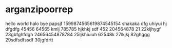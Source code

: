 # arganzipoorrep
hello world
halo
bye
papsjf
1599874565619874545154
shakaka
dfg
uhiyui
hj
dfgdfg
45456
64565
kmlj
785785
hjkhkj
sdf
452
204564878
21
22kljhygf
23gbfghfdgh
24656454878784
25ljkhiuiuh
62548k
27lkjkj
82ghggg
29sdfsdfssdf
30jgfdrtt
